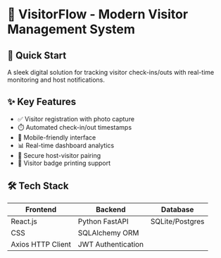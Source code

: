 # 🏢 VisitorFlow - Modern Visitor Management System

## 🚀 Quick Start

A sleek digital solution for tracking visitor check-ins/outs with real-time monitoring and host notifications.

## ✨ Key Features

- ✅ Visitor registration with photo capture
- ⏱️ Automated check-in/out timestamps
- 📱 Mobile-friendly interface
- 📊 Real-time dashboard analytics
- 🔐 Secure host-visitor pairing
- 📍 Visitor badge printing support

## 🛠 Tech Stack

| Frontend              | Backend               | Database        |
|-----------------------|-----------------------|-----------------|
| React.js              | Python FastAPI        | SQLite/Postgres |
| CSS                   | SQLAlchemy ORM        |                 |
| Axios HTTP Client     | JWT Authentication    |                 |




